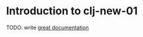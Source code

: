 # Introduction to clj-new-01

TODO: write [great documentation](http://jacobian.org/writing/what-to-write/)
